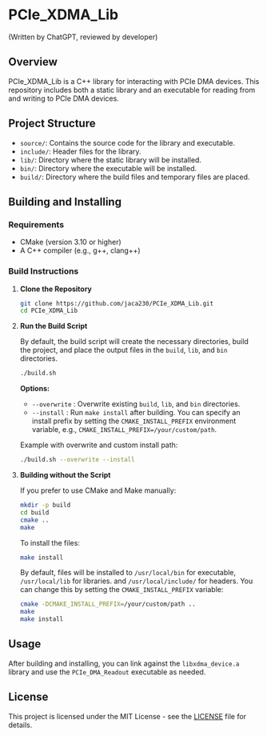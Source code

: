 
# PCIe_XDMA_Lib
(Written by ChatGPT, reviewed by developer)

## Overview

PCIe_XDMA_Lib is a C++ library for interacting with PCIe DMA devices. This repository includes both a static library and an executable for reading from and writing to PCIe DMA devices.

## Project Structure

- `source/`: Contains the source code for the library and executable.
- `include/`: Header files for the library.
- `lib/`: Directory where the static library will be installed.
- `bin/`: Directory where the executable will be installed.
- `build/`: Directory where the build files and temporary files are placed.

## Building and Installing

### Requirements

- CMake (version 3.10 or higher)
- A C++ compiler (e.g., g++, clang++)

### Build Instructions

1. **Clone the Repository**

   ```bash
   git clone https://github.com/jaca230/PCIe_XDMA_Lib.git
   cd PCIe_XDMA_Lib
   ```

2. **Run the Build Script**

   By default, the build script will create the necessary directories, build the project, and place the output files in the `build`, `lib`, and `bin` directories.

   ```bash
   ./build.sh
   ```

   **Options:**
   - `--overwrite` : Overwrite existing `build`, `lib`, and `bin` directories.
   - `--install`   : Run `make install` after building. You can specify an install prefix by setting the `CMAKE_INSTALL_PREFIX` environment variable, e.g., `CMAKE_INSTALL_PREFIX=/your/custom/path`.

   Example with overwrite and custom install path:

   ```bash
   ./build.sh --overwrite --install
   ```

3. **Building without the Script**

   If you prefer to use CMake and Make manually:

   ```bash
   mkdir -p build
   cd build
   cmake ..
   make
   ```

   To install the files:

   ```bash
   make install
   ```

   By default, files will be installed to `/usr/local/bin` for executable, `/usr/local/lib` for libraries. and `/usr/local/include/` for headers. You can change this by setting the `CMAKE_INSTALL_PREFIX` variable:

   ```bash
   cmake -DCMAKE_INSTALL_PREFIX=/your/custom/path ..
   make
   make install
   ```

## Usage

After building and installing, you can link against the `libxdma_device.a` library and use the `PCIe_DMA_Readout` executable as needed.

## License

This project is licensed under the MIT License - see the [LICENSE](LICENSE) file for details.
